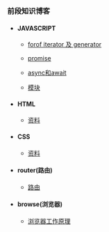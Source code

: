 ### 前段知识博客

* #### JAVASCRIPT
    * [forof iterator 及 generator](./javascript/generator.md)

    * [promise](./javascript/Promise.md)
    
    * [async和await](./javascript/asyncAndAwait.md)
    
    * [模块](./javascript/module.md)   
    
* #### HTML
    * [资料](./html/material.md)
    
* #### CSS
    * [资料](./css/material.md)

* #### router(路由)
    * [路由](./router/index.md)

* #### browse(浏览器)
    * [浏览器工作原理](./browse/theory.md)
